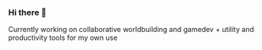 ### Hi there 👋
Currently working on collaborative worldbuilding and gamedev + utility and productivity tools for my own use  
